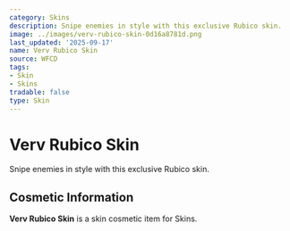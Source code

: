 ```yaml
---
category: Skins
description: Snipe enemies in style with this exclusive Rubico skin.
image: ../images/verv-rubico-skin-0d16a8781d.png
last_updated: '2025-09-17'
name: Verv Rubico Skin
source: WFCD
tags:
- Skin
- Skins
tradable: false
type: Skin
---
```


# Verv Rubico Skin

Snipe enemies in style with this exclusive Rubico skin.

## Cosmetic Information

**Verv Rubico Skin** is a skin cosmetic item for Skins.

